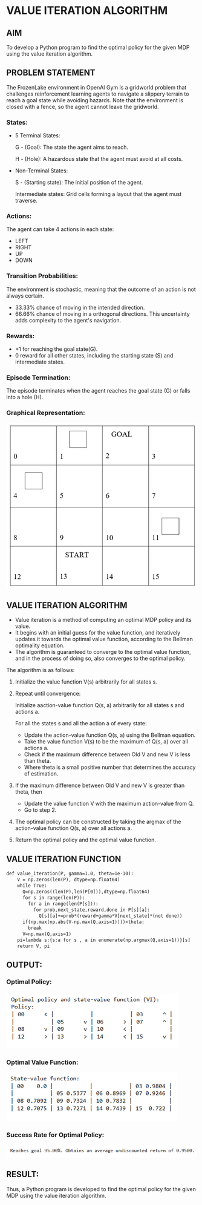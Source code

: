 # VALUE ITERATION ALGORITHM

## AIM
To develop a Python program to find the optimal policy for the given MDP using the value iteration algorithm.

## PROBLEM STATEMENT
The FrozenLake environment in OpenAI Gym is a gridworld problem that challenges reinforcement learning agents to navigate a slippery terrain to reach a goal state while avoiding hazards. Note that the environment is closed with a fence, so the agent cannot leave the gridworld.
### States:

* 5 Terminal States:

    G - (Goal): The state the agent aims to reach.

    H - (Hole): A hazardous state that the agent must avoid at all costs.

* Non-Terminal States:

    S - (Starting state): The initial position of the agent.

    Intermediate states: Grid cells forming a layout that the agent must traverse.

### Actions:

The agent can take 4 actions in each state:

* LEFT
* RIGHT
* UP
* DOWN

### Transition Probabilities:

The environment is stochastic, meaning that the outcome of an action is not always certain.

* 33.33% chance of moving in the intended direction.
* 66.66% chance of moving in a orthogonal directions. This uncertainty adds complexity to the agent's navigation.

### Rewards:

* +1 for reaching the goal state(G).
* 0 reward for all other states, including the starting state (S) and intermediate states.

### Episode Termination:

The episode terminates when the agent reaches the goal state (G) or falls into a hole (H).
### Graphical Representation:
![op](./aq1.png)
## VALUE ITERATION ALGORITHM
*  Value iteration is a method of computing an optimal MDP policy and its value.
*  It begins with an initial guess for the value function, and iteratively updates it towards the optimal value function, according to the Bellman optimality equation.
*  The algorithm is guaranteed to converge to the optimal value function, and in the process of doing so, also converges to the optimal policy.

The algorithm is as follows:

1.   Initialize the value function V(s) arbitrarily for all states s.
2.  Repeat until convergence:

    Initialize aaction-value function Q(s, a) arbitrarily for all states s and actions a.

    For all the states s and all the action a of every state:

    *  Update the action-value function Q(s, a) using the Bellman equation.
    *  Take the value function V(s) to be the maximum of Q(s, a) over all actions a.
    *  Check if the maximum difference between Old V and new V is less than theta.
    * Where theta is a small positive number that determines the accuracy of estimation.
  3.  If the maximum difference between Old V and new V is greater than theta, then
      * Update the value function V with the maximum action-value from Q.
      * Go to step 2.
   4.  The optimal policy can be constructed by taking the argmax of the action-value function Q(s, a) over all actions a.
   5. Return the optimal policy and the optimal value function.


## VALUE ITERATION FUNCTION
```
def value_iteration(P, gamma=1.0, theta=1e-10):
    V = np.zeros(len(P), dtype=np.float64)
    while True:
      Q=np.zeros((len(P),len(P[0])),dtype=np.float64)
      for s in range(len(P)):
        for a in range(len(P[s])):
          for prob,next_state,reward,done in P[s][a]:
            Q[s][a]+=prob*(reward+gamma*V[next_state]*(not done))
      if(np.max(np.abs(V-np.max(Q,axis=1))))<theta:
        break
      V=np.max(Q,axis=1)
    pi=lambda s:{s:a for s , a in enumerate(np.argmax(Q,axis=1))}[s]
    return V, pi
```

## OUTPUT:
### Optimal Policy:
![op](./z1.png)
### Optimal Value Function:
![op](./z3.png)
### Success Rate for Optimal Policy:
![op](./z2.png)

## RESULT:

Thus, a Python program is developed to find the optimal policy for the given MDP using the value iteration algorithm.
